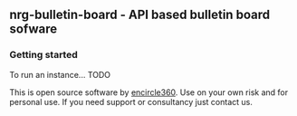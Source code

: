 ## nrg-bulletin-board - API based bulletin board sofware

### Getting started
To run an instance... TODO

This is open source software by [encircle360](https://encircle360.com).
Use on your own risk and for personal use. If you need support or consultancy just contact us.
